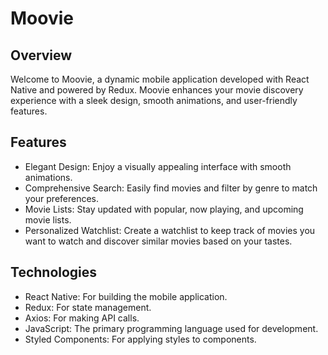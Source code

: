 # Moovie
## Overview
Welcome to Moovie, a dynamic mobile application developed with React Native and powered by Redux. Moovie enhances your movie discovery experience with a sleek design, smooth animations, and user-friendly features.

## Features
- Elegant Design: Enjoy a visually appealing interface with smooth animations.
- Comprehensive Search: Easily find movies and filter by genre to match your preferences.
- Movie Lists: Stay updated with popular, now playing, and upcoming movie lists.
- Personalized Watchlist: Create a watchlist to keep track of movies you want to watch and discover similar movies based on your tastes.

## Technologies
- React Native: For building the mobile application.
- Redux: For state management.
- Axios: For making API calls.
- JavaScript: The primary programming language used for development.
- Styled Components: For applying styles to components.
